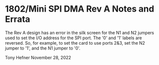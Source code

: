 # 1802/Mini SPI DMA Rev A Notes and Errata

The Rev A design has an error in the silk screen for the N1 and N2 jumpers used to set the I/O address for the SPI port. The '0' and '1' labels are reversed. So, for example, to set the card to use ports 2&3, set the N2 jumper to '1', and the N1 jumper to '0'.

Tony Hefner
November 28, 2022
